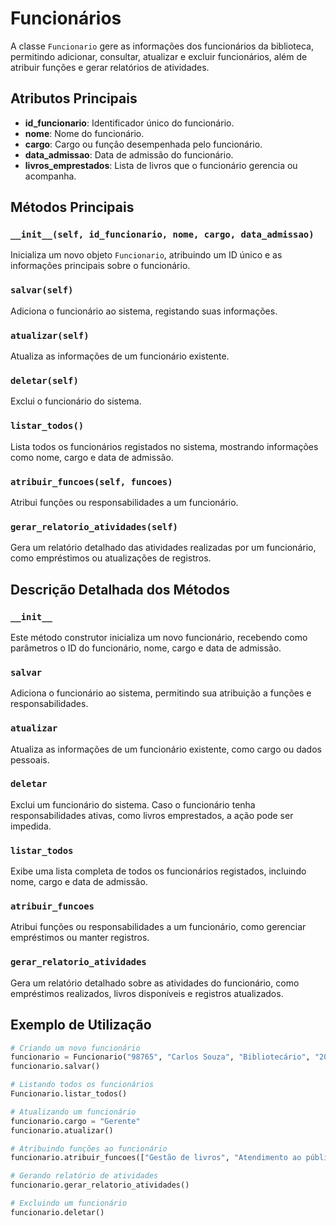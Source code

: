 # Funcionários

A classe `Funcionario` gere as informações dos funcionários da biblioteca, permitindo adicionar, consultar, atualizar e excluir funcionários, além de atribuir funções e gerar relatórios de atividades.

## Atributos Principais

- **id_funcionario**: Identificador único do funcionário.
- **nome**: Nome do funcionário.
- **cargo**: Cargo ou função desempenhada pelo funcionário.
- **data_admissao**: Data de admissão do funcionário.
- **livros_emprestados**: Lista de livros que o funcionário gerencia ou acompanha.

## Métodos Principais

### `__init__(self, id_funcionario, nome, cargo, data_admissao)`

Inicializa um novo objeto `Funcionario`, atribuindo um ID único e as informações principais sobre o funcionário.

### `salvar(self)`

Adiciona o funcionário ao sistema, registando suas informações.

### `atualizar(self)`

Atualiza as informações de um funcionário existente.

### `deletar(self)`

Exclui o funcionário do sistema.

### `listar_todos()`

Lista todos os funcionários registados no sistema, mostrando informações como nome, cargo e data de admissão.

### `atribuir_funcoes(self, funcoes)`

Atribui funções ou responsabilidades a um funcionário.

### `gerar_relatorio_atividades(self)`

Gera um relatório detalhado das atividades realizadas por um funcionário, como empréstimos ou atualizações de registros.

## Descrição Detalhada dos Métodos

### `__init__`

Este método construtor inicializa um novo funcionário, recebendo como parâmetros o ID do funcionário, nome, cargo e data de admissão.

### `salvar`

Adiciona o funcionário ao sistema, permitindo sua atribuição a funções e responsabilidades.

### `atualizar`

Atualiza as informações de um funcionário existente, como cargo ou dados pessoais.

### `deletar`

Exclui um funcionário do sistema. Caso o funcionário tenha responsabilidades ativas, como livros emprestados, a ação pode ser impedida.

### `listar_todos`

Exibe uma lista completa de todos os funcionários registados, incluindo nome, cargo e data de admissão.

### `atribuir_funcoes`

Atribui funções ou responsabilidades a um funcionário, como gerenciar empréstimos ou manter registros.

### `gerar_relatorio_atividades`

Gera um relatório detalhado sobre as atividades do funcionário, como empréstimos realizados, livros disponíveis e registros atualizados.

## Exemplo de Utilização

```python
# Criando um novo funcionário
funcionario = Funcionario("98765", "Carlos Souza", "Bibliotecário", "2022-03-01")
funcionario.salvar()

# Listando todos os funcionários
Funcionario.listar_todos()

# Atualizando um funcionário
funcionario.cargo = "Gerente"
funcionario.atualizar()

# Atribuindo funções ao funcionário
funcionario.atribuir_funcoes(["Gestão de livros", "Atendimento ao público"])

# Gerando relatório de atividades
funcionario.gerar_relatorio_atividades()

# Excluindo um funcionário
funcionario.deletar()
